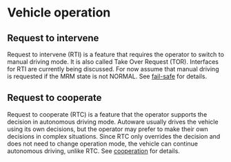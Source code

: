 # Vehicle operation

## Request to intervene

Request to intervene (RTI) is a feature that requires the operator to switch to manual driving mode. It is also called Take Over Request (TOR).
Interfaces for RTI are currently being discussed. For now assume that manual driving is requested if the MRM state is not NORMAL.
See [fail-safe](../features/fail-safe.md) for details.

## Request to cooperate

Request to cooperate (RTC) is a feature that the operator supports the decision in autonomous driving mode.
Autoware usually drives the vehicle using its own decisions, but the operator may prefer to make their own decisions in complex situations.
Since RTC only overrides the decision and does not need to change operation mode, the vehicle can continue autonomous driving, unlike RTC.
See [cooperation](../features/cooperation.md) for details.
